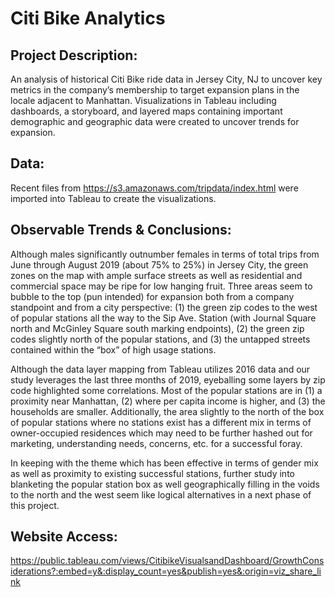# Citi Bike Analytics

## Project Description: 
An analysis of historical Citi Bike ride data in Jersey City, NJ to uncover key metrics in the company’s membership to target expansion plans in the locale adjacent to Manhattan. Visualizations in Tableau including dashboards, a storyboard, and layered maps containing important demographic and geographic data were created to uncover trends for expansion.  

## Data:
Recent files from https://s3.amazonaws.com/tripdata/index.html were imported into Tableau to create the visualizations. 



## Observable Trends & Conclusions:
Although males significantly outnumber females in terms of total trips from June through August 2019 (about 75% to 25%) in Jersey City, the green zones on the map with ample surface streets as well as residential and commercial space may be ripe for low hanging fruit. Three areas seem to bubble to the top (pun intended) for expansion both from a company standpoint and from a city perspective: (1) the green zip codes to the west of popular stations all the way to the Sip Ave. Station (with Journal Square north and McGinley Square south marking endpoints),  (2) the green zip codes slightly north of the popular stations, and (3) the untapped streets contained within the “box” of high usage stations. 

Although the data layer mapping from Tableau utilizes 2016 data and our study leverages the last three months of 2019, eyeballing some layers by zip code highlighted some correlations. Most of the popular stations are in (1) a proximity near Manhattan, (2) where per capita income is higher, and (3) the households are smaller. Additionally, the area slightly to the north of the box of popular stations where no stations exist has a different mix in terms of owner-occupied residences which may need to be further hashed out for marketing, understanding needs, concerns, etc. for a successful foray.

In keeping with the theme which has been effective in terms of gender mix as well as proximity to existing successful stations, further study into blanketing the popular station box as well geographically filling in the voids to the north and the west seem like logical alternatives in a next phase of this project. 


## Website Access:
https://public.tableau.com/views/CitibikeVisualsandDashboard/GrowthConsiderations?:embed=y&:display_count=yes&publish=yes&:origin=viz_share_link
